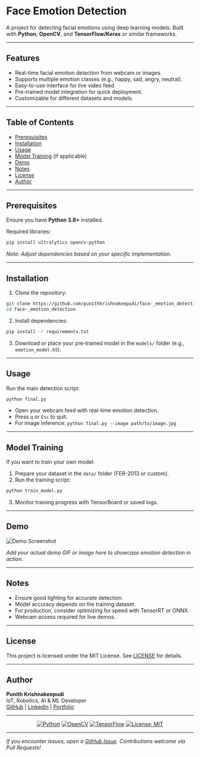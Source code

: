 # Face Emotion Detection

A project for detecting facial emotions using deep learning models. Built with **Python**, **OpenCV**, and **TensorFlow/Keras** or similar frameworks.

---

## Features

- Real-time facial emotion detection from webcam or images.
- Supports multiple emotion classes (e.g., happy, sad, angry, neutral).
- Easy-to-use interface for live video feed.
- Pre-trained model integration for quick deployment.
- Customizable for different datasets and models.

---

## Table of Contents

- [Prerequisites](#prerequisites)
- [Installation](#installation)
- [Usage](#usage)
- [Model Training](#model-training) (if applicable)
- [Demo](#demo)
- [Notes](#notes)
- [License](#license)
- [Author](#author)

---

## Prerequisites

Ensure you have **Python 3.8+** installed.

Required libraries:

```bash
pip install ultralytics opencv-python
```

*Note: Adjust dependencies based on your specific implementation.*

---

## Installation

1. Clone the repository:

```bash
git clone https://github.com/punithkrishnakeepudi/face-_emotion_detection.git
cd face-_emotion_detection
```

2. Install dependencies:

```bash
pip install -r requirements.txt
```

3. Download or place your pre-trained model in the `models/` folder (e.g., `emotion_model.h5`).

---

## Usage

Run the main detection script:

```bash
python final.py
```

- Open your webcam feed with real-time emotion detection.
- Press `q` or `Esc` to quit.
- For image inference: `python final.py --image path/to/image.jpg`

---

## Model Training

If you want to train your own model:

1. Prepare your dataset in the `data/` folder (FER-2013 or custom).
2. Run the training script:

```bash
python train_model.py
```

3. Monitor training progress with TensorBoard or saved logs.

---

## Demo

![Demo Screenshot](screenshots/demo.gif)

*Add your actual demo GIF or image here to showcase emotion detection in action.*

---

## Notes

- Ensure good lighting for accurate detection.
- Model accuracy depends on the training dataset.
- For production, consider optimizing for speed with TensorRT or ONNX.
- Webcam access required for live demos.

---

## License

This project is licensed under the MIT License. See [LICENSE](LICENSE) for details.

---

## Author

**Punith Krishnakeepudi**  
IoT, Robotics, AI & ML Developer  
[GitHub](https://github.com/punithkrishnakeepudi) | [LinkedIn](https://linkedin.com/in/punithkrishnakeepudi) | [Portfolio](https://punithkrishna.dev)

---

<div align="center">

[![Python](https://img.shields.io/badge/Python-3.8%2B-blue?logo=python&logoColor=white)](https://www.python.org/)
[![OpenCV](https://img.shields.io/badge/OpenCV-4.5%2B-green?logo=opencv&logoColor=white)](https://opencv.org/)
[![TensorFlow](https://img.shields.io/badge/TensorFlow-2.10%2B-orange?logo=tensorflow&logoColor=white)](https://www.tensorflow.org/)
[![License: MIT](https://img.shields.io/badge/License-MIT-yellow.svg)](https://opensource.org/licenses/MIT)

</div>

---

*If you encounter issues, open a [GitHub Issue](https://github.com/punithkrishnakeepudi/face-_emotion_detection/issues/new). Contributions welcome via Pull Requests!*
